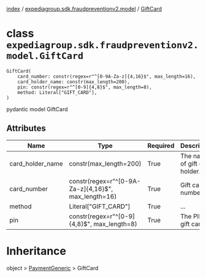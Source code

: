 [index](index.md) / [expediagroup.sdk.fraudpreventionv2.model](expediagroup.sdk.fraudpreventionv2.model.md) / [GiftCard](GiftCard.md)
# class `expediagroup.sdk.fraudpreventionv2.model.GiftCard`
```
GiftCard(
    card_number: constr(regex=r"^[0-9A-Za-z]{4,16}$", max_length=16),
    card_holder_name: constr(max_length=200),
    pin: constr(regex=r"^[0-9]{4,8}$", max_length=8),
    method: Literal["GIFT_CARD"],
)
```

pydantic model GiftCard



## Attributes
    
    
        
    
        
    
        
    
        
    

|       Name       |                         Type                        | Required |          Description          |
|------------------|-----------------------------------------------------|----------|-------------------------------|
| card_holder_name |                constr(max_length=200)               |   True   | The name of gift card holder. |
|   card_number    | constr(regex=r"^[0-9A-Za-z]{4,16}$", max_length=16) |   True   |       Gift card number.       |
|      method      |                 Literal["GIFT_CARD"]                |   True   |              ...              |
|       pin        |     constr(regex=r"^[0-9]{4,8}$", max_length=8)     |   True   |     The PIN of gift card.     |










# Inheritance
object > [PaymentGeneric](PaymentGeneric.md) > GiftCard